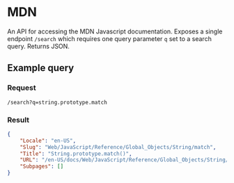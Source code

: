# MDN

An API for accessing the MDN Javascript documentation. Exposes a single endpoint `/search` which requires one query parameter `q` set to a search query. Returns JSON.

## Example query

### Request
`/search?q=string.prototype.match`

### Result
```json
{
    "Locale": "en-US",
    "Slug": "Web/JavaScript/Reference/Global_Objects/String/match",
    "Title": "String.prototype.match()",
    "URL": "/en-US/docs/Web/JavaScript/Reference/Global_Objects/String/match",
    "Subpages": []
}
```
